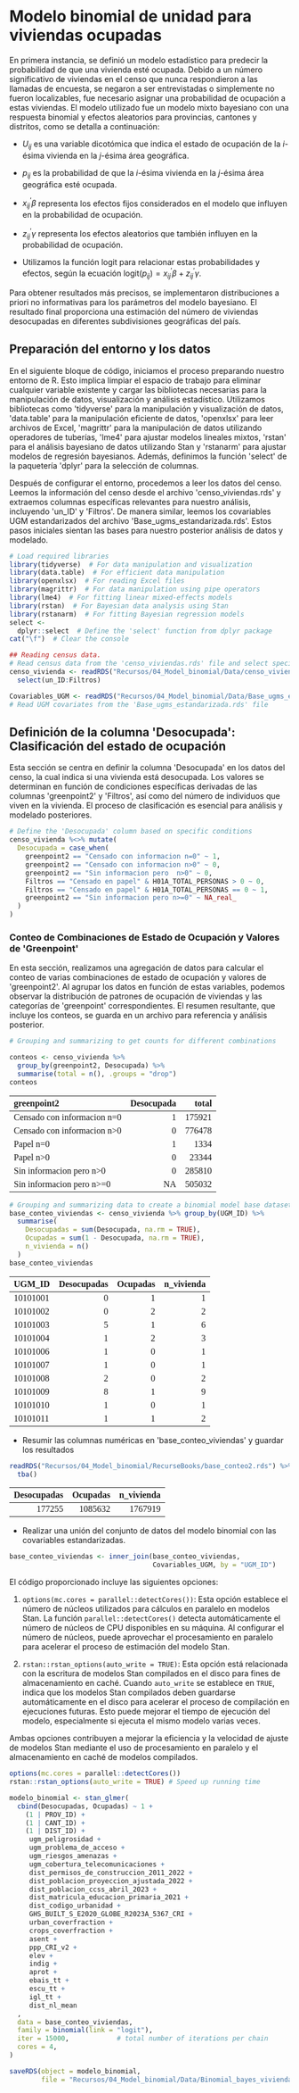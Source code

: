 

# Modelo binomial de unidad para viviendas ocupadas

En primera instancia, se definió un modelo estadístico para predecir la probabilidad de que una vivienda esté ocupada. Debido a un número significativo de viviendas en el censo que nunca respondieron a las llamadas de encuesta, se negaron a ser entrevistadas o simplemente no fueron localizables, fue necesario asignar una probabilidad de ocupación a estas viviendas. El modelo utilizado fue un modelo mixto bayesiano con una respuesta binomial y efectos aleatorios para provincias, cantones y distritos, como se detalla a continuación:

- $U_{ij}$ es una variable dicotómica que indica el estado de ocupación de la $i$-ésima vivienda en la $j$-ésima área geográfica.

- $p_{ij}$ es la probabilidad de que la $i$-ésima vivienda en la $j$-ésima área geográfica esté ocupada.

- $x_{ij}^\prime \beta$ representa los efectos fijos considerados en el modelo que influyen en la probabilidad de ocupación.

- $z_{ij}^\prime \gamma$ representa los efectos aleatorios que también influyen en la probabilidad de ocupación.

- Utilizamos la función logit para relacionar estas probabilidades y efectos, según la ecuación $\text{logit}(p_{ij}) = x_{ij}^\prime \beta + z_{ij}^\prime \gamma$.

Para obtener resultados más precisos, se implementaron distribuciones a priori no informativas para los parámetros del modelo bayesiano. El resultado final proporciona una estimación del número de viviendas desocupadas en diferentes subdivisiones geográficas del país.

## Preparación del entorno y los datos

En el siguiente bloque de código, iniciamos el proceso preparando nuestro entorno de R. Esto implica limpiar el espacio de trabajo para eliminar cualquier variable existente y cargar las bibliotecas necesarias para la manipulación de datos, visualización y análisis estadístico. Utilizamos bibliotecas como 'tidyverse' para la manipulación y visualización de datos, 'data.table' para la manipulación eficiente de datos, 'openxlsx' para leer archivos de Excel, 'magrittr' para la manipulación de datos utilizando operadores de tuberías, 'lme4' para ajustar modelos lineales mixtos, 'rstan' para el análisis bayesiano de datos utilizando Stan y 'rstanarm' para ajustar modelos de regresión bayesianos. Además, definimos la función 'select' de la paquetería 'dplyr' para la selección de columnas.

Después de configurar el entorno, procedemos a leer los datos del censo. Leemos la información del censo desde el archivo 'censo_viviendas.rds' y extraemos columnas específicas relevantes para nuestro análisis, incluyendo 'un_ID' y 'Filtros'. De manera similar, leemos los covariables UGM estandarizados del archivo 'Base_ugms_estandarizada.rds'. Estos pasos iniciales sientan las bases para nuestro posterior análisis de datos y modelado.


```r
# Load required libraries
library(tidyverse)  # For data manipulation and visualization
library(data.table)  # For efficient data manipulation
library(openxlsx)  # For reading Excel files
library(magrittr)  # For data manipulation using pipe operators
library(lme4)  # For fitting linear mixed-effects models
library(rstan)  # For Bayesian data analysis using Stan
library(rstanarm)  # For fitting Bayesian regression models
select <-
  dplyr::select  # Define the 'select' function from dplyr package
cat("\f")  # Clear the console

## Reading census data.
# Read census data from the 'censo_viviendas.rds' file and select specific columns
censo_vivienda <- readRDS("Recursos/04_Model_binomial/Data/censo_viviendas.rds") %>%
  select(un_ID:Filtros)

Covariables_UGM <- readRDS("Recursos/04_Model_binomial/Data/Base_ugms_estandarizada.rds")
# Read UGM covariates from the 'Base_ugms_estandarizada.rds' file
```

## Definición de la columna 'Desocupada': Clasificación del estado de ocupación

Esta sección se centra en definir la columna 'Desocupada' en los datos del censo, la cual indica si una vivienda está desocupada. Los valores se determinan en función de condiciones específicas derivadas de las columnas 'greenpoint2' y 'Filtros', así como del número de individuos que viven en la vivienda. El proceso de clasificación es esencial para análisis y modelado posteriores.


```r
# Define the 'Desocupada' column based on specific conditions
censo_vivienda %<>% mutate(
  Desocupada = case_when(
    greenpoint2 == "Censado con informacion n=0" ~ 1,
    greenpoint2 == "Censado con informacion n>0" ~ 0,
    greenpoint2 == "Sin informacion pero  n>0" ~ 0,
    Filtros == "Censado en papel" & H01A_TOTAL_PERSONAS > 0 ~ 0,
    Filtros == "Censado en papel" & H01A_TOTAL_PERSONAS == 0 ~ 1,
    greenpoint2 == "Sin informacion pero n>=0" ~ NA_real_
  )
)
```

### Conteo de Combinaciones de Estado de Ocupación y Valores de 'Greenpoint'

En esta sección, realizamos una agregación de datos para calcular el conteo de varias combinaciones de estado de ocupación y valores de 'greenpoint2'. Al agrupar los datos en función de estas variables, podemos observar la distribución de patrones de ocupación de viviendas y las categorías de 'greenpoint' correspondientes. El resumen resultante, que incluye los conteos, se guarda en un archivo para referencia y análisis posterior.



```r
# Grouping and summarizing to get counts for different combinations

conteos <- censo_vivienda %>% 
  group_by(greenpoint2, Desocupada) %>% 
  summarise(total = n(), .groups = "drop")
conteos
```


<table class="table table-striped lightable-classic" style="width: auto !important; margin-left: auto; margin-right: auto; font-family: Arial Narrow; width: auto !important; margin-left: auto; margin-right: auto;">
 <thead>
  <tr>
   <th style="text-align:left;"> greenpoint2 </th>
   <th style="text-align:right;"> Desocupada </th>
   <th style="text-align:right;"> total </th>
  </tr>
 </thead>
<tbody>
  <tr>
   <td style="text-align:left;"> Censado con informacion n=0 </td>
   <td style="text-align:right;"> 1 </td>
   <td style="text-align:right;"> 175921 </td>
  </tr>
  <tr>
   <td style="text-align:left;"> Censado con informacion n&gt;0 </td>
   <td style="text-align:right;"> 0 </td>
   <td style="text-align:right;"> 776478 </td>
  </tr>
  <tr>
   <td style="text-align:left;"> Papel n=0 </td>
   <td style="text-align:right;"> 1 </td>
   <td style="text-align:right;"> 1334 </td>
  </tr>
  <tr>
   <td style="text-align:left;"> Papel n&gt;0 </td>
   <td style="text-align:right;"> 0 </td>
   <td style="text-align:right;"> 23344 </td>
  </tr>
  <tr>
   <td style="text-align:left;"> Sin informacion pero  n&gt;0 </td>
   <td style="text-align:right;"> 0 </td>
   <td style="text-align:right;"> 285810 </td>
  </tr>
  <tr>
   <td style="text-align:left;"> Sin informacion pero n&gt;=0 </td>
   <td style="text-align:right;"> NA </td>
   <td style="text-align:right;"> 505032 </td>
  </tr>
</tbody>
</table>



```r
# Grouping and summarizing data to create a binomial model base dataset
base_conteo_viviendas <- censo_vivienda %>% group_by(UGM_ID) %>%
  summarise(
    Desocupadas = sum(Desocupada, na.rm = TRUE),
    Ocupadas = sum(1 - Desocupada, na.rm = TRUE),
    n_vivienda = n()
  )
base_conteo_viviendas
```


<table class="table table-striped lightable-classic" style="width: auto !important; margin-left: auto; margin-right: auto; font-family: Arial Narrow; width: auto !important; margin-left: auto; margin-right: auto;">
 <thead>
  <tr>
   <th style="text-align:left;"> UGM_ID </th>
   <th style="text-align:right;"> Desocupadas </th>
   <th style="text-align:right;"> Ocupadas </th>
   <th style="text-align:right;"> n_vivienda </th>
  </tr>
 </thead>
<tbody>
  <tr>
   <td style="text-align:left;"> 10101001 </td>
   <td style="text-align:right;"> 0 </td>
   <td style="text-align:right;"> 1 </td>
   <td style="text-align:right;"> 1 </td>
  </tr>
  <tr>
   <td style="text-align:left;"> 10101002 </td>
   <td style="text-align:right;"> 0 </td>
   <td style="text-align:right;"> 2 </td>
   <td style="text-align:right;"> 2 </td>
  </tr>
  <tr>
   <td style="text-align:left;"> 10101003 </td>
   <td style="text-align:right;"> 5 </td>
   <td style="text-align:right;"> 1 </td>
   <td style="text-align:right;"> 6 </td>
  </tr>
  <tr>
   <td style="text-align:left;"> 10101004 </td>
   <td style="text-align:right;"> 1 </td>
   <td style="text-align:right;"> 2 </td>
   <td style="text-align:right;"> 3 </td>
  </tr>
  <tr>
   <td style="text-align:left;"> 10101006 </td>
   <td style="text-align:right;"> 1 </td>
   <td style="text-align:right;"> 0 </td>
   <td style="text-align:right;"> 1 </td>
  </tr>
  <tr>
   <td style="text-align:left;"> 10101007 </td>
   <td style="text-align:right;"> 1 </td>
   <td style="text-align:right;"> 0 </td>
   <td style="text-align:right;"> 1 </td>
  </tr>
  <tr>
   <td style="text-align:left;"> 10101008 </td>
   <td style="text-align:right;"> 2 </td>
   <td style="text-align:right;"> 0 </td>
   <td style="text-align:right;"> 2 </td>
  </tr>
  <tr>
   <td style="text-align:left;"> 10101009 </td>
   <td style="text-align:right;"> 8 </td>
   <td style="text-align:right;"> 1 </td>
   <td style="text-align:right;"> 9 </td>
  </tr>
  <tr>
   <td style="text-align:left;"> 10101010 </td>
   <td style="text-align:right;"> 1 </td>
   <td style="text-align:right;"> 0 </td>
   <td style="text-align:right;"> 1 </td>
  </tr>
  <tr>
   <td style="text-align:left;"> 10101011 </td>
   <td style="text-align:right;"> 1 </td>
   <td style="text-align:right;"> 1 </td>
   <td style="text-align:right;"> 2 </td>
  </tr>
</tbody>
</table>

-  Resumir las columnas numéricas en 'base_conteo_viviendas' y guardar los resultados


```r
readRDS("Recursos/04_Model_binomial/RecurseBooks/base_conteo2.rds") %>% 
  tba()
```

<table class="table table-striped lightable-classic" style="width: auto !important; margin-left: auto; margin-right: auto; font-family: Arial Narrow; width: auto !important; margin-left: auto; margin-right: auto;">
 <thead>
  <tr>
   <th style="text-align:right;"> Desocupadas </th>
   <th style="text-align:right;"> Ocupadas </th>
   <th style="text-align:right;"> n_vivienda </th>
  </tr>
 </thead>
<tbody>
  <tr>
   <td style="text-align:right;"> 177255 </td>
   <td style="text-align:right;"> 1085632 </td>
   <td style="text-align:right;"> 1767919 </td>
  </tr>
</tbody>
</table>

-   Realizar una unión del conjunto de datos del modelo binomial con las covariables estandarizadas.


```r
base_conteo_viviendas <- inner_join(base_conteo_viviendas,
                                    Covariables_UGM, by = "UGM_ID")
```

El código proporcionado incluye las siguientes opciones:

1. `options(mc.cores = parallel::detectCores())`:
   Esta opción establece el número de núcleos utilizados para cálculos en paralelo en modelos Stan. La función `parallel::detectCores()` detecta automáticamente el número de núcleos de CPU disponibles en su máquina. Al configurar el número de núcleos, puede aprovechar el procesamiento en paralelo para acelerar el proceso de estimación del modelo Stan.

2. `rstan::rstan_options(auto_write = TRUE)`:
   Esta opción está relacionada con la escritura de modelos Stan compilados en el disco para fines de almacenamiento en caché. Cuando `auto_write` se establece en `TRUE`, indica que los modelos Stan compilados deben guardarse automáticamente en el disco para acelerar el proceso de compilación en ejecuciones futuras. Esto puede mejorar el tiempo de ejecución del modelo, especialmente si ejecuta el mismo modelo varias veces.

Ambas opciones contribuyen a mejorar la eficiencia y la velocidad de ajuste de modelos Stan mediante el uso de procesamiento en paralelo y el almacenamiento en caché de modelos compilados.



```r
options(mc.cores = parallel::detectCores())
rstan::rstan_options(auto_write = TRUE) # Speed up running time 

modelo_binomial <- stan_glmer(
  cbind(Desocupadas, Ocupadas) ~ 1 +
    (1 | PROV_ID) +
    (1 | CANT_ID) +
    (1 | DIST_ID) +
     ugm_peligrosidad +                        
     ugm_problema_de_acceso +                  
     ugm_riesgos_amenazas +                    
     ugm_cobertura_telecomunicaciones +        
     dist_permisos_de_construccion_2011_2022 + 
     dist_poblacion_proyeccion_ajustada_2022 + 
     dist_poblacion_ccss_abril_2023 +          
     dist_matricula_educacion_primaria_2021 +  
     dist_codigo_urbanidad +                   
     GHS_BUILT_S_E2020_GLOBE_R2023A_5367_CRI + 
     urban_coverfraction +                     
     crops_coverfraction +                     
     asent +                                   
     ppp_CRI_v2 +                              
     elev +                                    
     indig +                                   
     aprot +  
     ebais_tt +                                
     escu_tt +                                 
     igl_tt +                                  
     dist_nl_mean 
  ,
  data = base_conteo_viviendas,
  family = binomial(link = "logit"),
  iter = 15000,            # total number of iterations per chain
  cores = 4, 
)

saveRDS(object = modelo_binomial, 
        file = "Recursos/04_Model_binomial/Data/Binomial_bayes_vivienda_desocupadas.rds")
```
